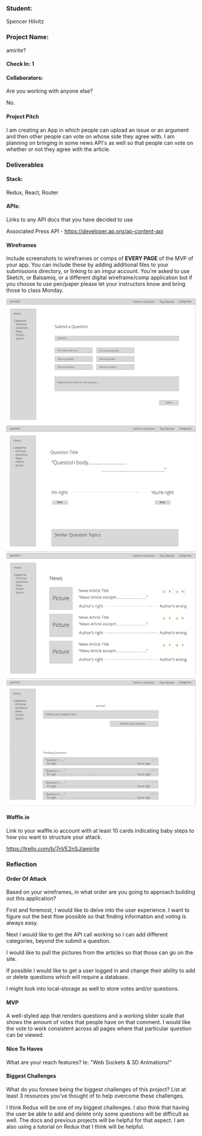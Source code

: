 ### Student:

Spencer Hilvitz

### Project Name:  

amirite?

#### Check In: 1  

#### Collaborators:  
Are you working with anyone else?

No.

#### Project Pitch

I am creating an App in which people can upload an issue or an argument and then other people can vote on whose side they agree with. I am planning on bringing in some news API's as well so that people can vote on whether or not they agree with the article.

### Deliverables  

#### Stack:

Redux, React, Router

#### APIs:  

Links to any API docs that you have decided to use

Associated Press API - https://developer.ap.org/ap-content-api

#### Wireframes  

Include screenshots to wireframes or comps of **EVERY PAGE** of the MVP of your app. You can include these by adding additional files to your submissions directory, or linking to an imgur account. You're asked to use Sketch, or Balsamiq, or a different digital wireframe/comp application but if you choose to use pen/paper please let your instructors know and bring those to class Monday.  

<img src='./images/Screen Shot 2017-05-22 at 11.24.16 PM.png'>
<img src='./images/Screen Shot 2017-05-22 at 11.41.41 PM.png'>
<img src='./images/Screen Shot 2017-05-22 at 11.41.58 PM.png'>
<img src='./images/Screen Shot 2017-05-22 at 11.25.36 PM.png'>

#### Waffle.io

Link to your waffle.io account with at least 10 cards indicating baby steps to how you want to structure your attack.  

https://trello.com/b/7nVE2nSJ/amirite

### Reflection  

#### Order Of Attack

Based on your wireframes, in what order are you going to approach building out this application?

First and foremost, I would like to delve into the user experience. I want to figure out the best flow possible so that finding information and voting is always easy.

Next I would like to get the API call working so I can add different categories, beyond the submit a question.

I would like to pull the pictures from the articles so that those can go on the site.

If possible I would like to get a user logged in and change their ability to add or delete questions which will require a database.

I might look into local-storage as well to store votes and/or questions.

#### MVP

A well-styled app that renders questions and a working slider scale that shows the amount of votes that people have on that comment. I would like the vote to work consistent across all pages where that particular question can be viewed.

#### Nice To Haves

What are your reach features? Ie: "Web Sockets & 3D Animations!"

#### Biggest Challenges

What do you foresee being the biggest challenges of this project? List at least 3 resources you've thought of to help overcome these challenges.

I think Redux will be one of my biggest challenges. I also think that having the user be able to add and delete only some questions will be difficult as well. The docs and previous projects will be helpful for that aspect. I am also using a tutorial on Redux that I think will be helpful.

